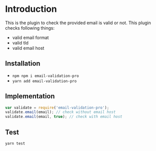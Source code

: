# Introduction
This is the plugin to check the provided email is valid or not.
This plugin checks following things:
- valid email format
- valid tld
- valid email host

## Installation
- `npm npm i email-validation-pro`
- `yarn add email-validation-pro`

## Implementation
```javascript
var validate = require('email-validation-pro');
validate.email(email); // check without email host
validate.email(email, true); // check with email host
```

## Test
`yarn test`